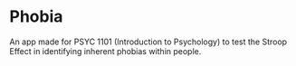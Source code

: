 # Phobia
An app made for PSYC 1101 (Introduction to Psychology) to test the Stroop Effect in identifying inherent phobias within people.
